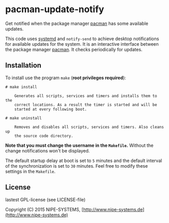 # pacman-update-notify

Get notified when the package manager [pacman](https://www.archlinux.org/pacman/) has some available updates.

This code uses [systemd](https://wiki.freedesktop.org/www/Software/systemd/) and `notify-send` to achieve desktop notifications for available updates for the system. It is an interactive interface between the package manager [pacman](https://www.archlinux.org/pacman/). It checks periodically for updates.

## Installation

To install use the program `make` (**root privileges required**):

    # make install
    
        Generates all scripts, services and timers and installs them to the
        correct locations. As a result the timer is started and will be
        started at every following boot.
    
    # make uninstall
    
        Removes and disables all scripts, services and timers. Also cleans up
        the source code directory.

**Note that you must change the username in the `Makefile`.** Without the change notifications won't be displayed.

The default startup delay at boot is set to `5` minutes and the default interval of the synchronization is set to `30` minutes. Feel free to modify these settings in the `Makefile`.

## License

lastest GPL-license (see LICENSE-file)

Copyright (C) 2015 NIPE-SYSTEMS, [http://www.nipe-systems.de](http://www.nipe-systems.de)
